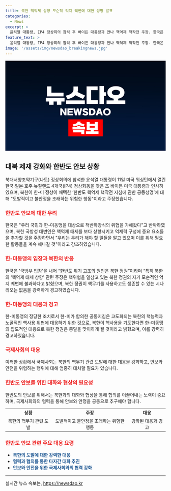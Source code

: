 ```yaml
---
title: 북한 핵억제 상향 모순적 억지 궤변에 대한 성명 발표
categories:
  - News
excerpt: >
  윤석열 대통령, IP4 정상회의 참석 후 바이든 대통령과 만나 핵억제 핵작전 주장. 한국은 반대 입장 확정. 북한 국방성, 도발적 태도는 안보 위협 주장. 국방부, 분명한 핵위협 대응 강조, 북한은 불안정 요인 주장.
feature_text: >
  윤석열 대통령, IP4 정상회의 참석 후 바이든 대통령과 만나 핵억제 핵작전 주장. 한국은 반대 입장 확정. 북한 국방성, 도발적 태도는 안보 위협 주장. 국방부, 분명한 핵위협 대응 강조, 북한은 불안정 요인 주장.
image: '/assets/img/newsdao_breakingnews.jpg'
---
```


<p><img src="/assets/img/newsdao_breakingnews.jpg" alt="implanttips 속보" /></p>

<h2 data-ke-size="size26">대북 제재 강화와 한반도 안보 상황</h2>

<p data-ke-size="size16">북대서양조약기구(나토) 정상회의에 참석한 윤석열 대통령이 11일 미국 워싱턴에서 열린 한국·일본·호주·뉴질랜드 4개국(IP4) 정상회동을 찾은 조 바이든 미국 대통령과 인사하였으며, 북한이 한-미 정상이 채택한 ‘한반도 핵억제 핵작전 지침에 관한 공동성명’에 대해 "도발적이고 불안정을 초래하는 위험한 행동"이라고 주장했습니다.</p>

<h3><b><span style="color: #ee2323;">한반도 안보에 대한 우려</span></b></h3>

<p data-ke-size="size16">한국은 "우리 국민과 한-미동맹을 대상으로 적반하장식의 위협을 가해왔다"고 반박하였으며, 북한 국방성 대변인은 핵억제 태세를 보다 상향시키고 억제력 구성에 중요 요소들을 추가할 것을 주장하면서 "우리는 우리가 해야 할 일들을 알고 있으며 이를 위해 필요한 활동들을 계속 해나갈 것"이라고 강조하였습니다.</p>

<h3><b><span style="color: #ee2323;">한-미동맹의 입장과 북한의 반응</span></b></h3>

<p data-ke-size="size16">한국은 '국방부 입장'을 내어 “한반도 위기 고조의 원인은 북한 정권”이라며 “특히 북한의 ‘핵억제 태세 상향' 관련 주장은 핵위협을 일삼고 있는 북한 정권의 자기 모순적인 억지 궤변에 불과하다고 밝혔으며, 북한 정권이 핵무기를 사용하고도 생존할 수 있는 시나리오는 없음을 강력하게 경고하였습니다.</p>

<h3><b><span style="color: #ee2323;">한-미동맹의 대응과 경고</span></b></h3>

<p data-ke-size="size16">한-미동맹의 정당한 조치로서 한-미가 합의한 공동지침은 고도화되는 북한의 핵능력과 노골적인 핵사용 위협에 대응하기 위한 것으로, 북한이 핵사용을 기도한다면 한-미동맹의 압도적인 대응으로 북한 정권은 종말을 맞이하게 될 것이라고 밝혔으며, 이를 강력히 경고하였습니다.</p>

<h3><b><span style="color: #ee2323;">국제사회의 대응</span></b></h3>

<p data-ke-size="size16">이러한 상황에서 국제사회는 북한의 핵무기 관련 도발에 대한 대응을 강화하고, 안보와 안전을 위협하는 행위에 대해 엄중히 대처할 필요가 있습니다.</p>

<h3><b><span style="color: #ee2323;">한반도 안보를 위한 대화와 협상의 필요성</span></b></h3>

<p data-ke-size="size16">한반도의 안보를 위해서는 북한과의 대화와 협상을 통해 합의를 이끌어내는 노력이 중요하며, 국제사회와의 협력을 통해 안보와 안정을 공동으로 추구해야 합니다.</p>

<table>
    <tbody>
        <tr>
            <td style="text-align: center; height: 17px;"><b>상황</b></td>
            <td style="text-align: center; height: 17px;"><b>주장</b></td>
            <td style="text-align: center; height: 17px;"><b>대응</b></td>
        </tr>
        <tr>
            <td style="text-align: center; height: 17px;">북한의 핵무기 관련 도발</td>
            <td style="text-align: center; height: 17px;">도발적이고 불안정을 초래하는 위험한 행동</td>
            <td style="text-align: center; height: 17px;">강화된 대응과 경고</td>
        </tr>
    </tbody>
</table>

<h3><b><span style="color: #ee2323;">한반도 안보 관련 주요 대응 요령</span></b></h3>

<ul>
    <li><b><span style="color: #1a5490;">북한의 도발에 대한 강력한 대응</span></b></li>
    <li><b><span style="color: #1a5490;">협력과 협의를 통한 다자간 대화 추진</span></b></li>
    <li><b><span style="color: #1a5490;">안보와 안전을 위한 국제사회와의 협력 강화</span></b></li>
</ul>

<p><hr></p>
실시간 뉴스 속보는, <a href="https://newsdao.kr" rel="dofollow">https://newsdao.kr</a>


